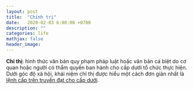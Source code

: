 ```yaml
---
layout: post
title:  "Chính trị"
date:   2020-02-03 6:00:00 +0700
description: ""
categories: life 
mathjax: false
header_image: 
---
```


**Chỉ thị**: hình thức văn bản quy phạm pháp luật hoặc văn bản cá biệt do cơ quan hoặc người có thẩm quyền ban hành cho cấp dưới tổ chức thực hiện. Dưới góc độ xã hội, khái niệm chỉ thị được hiểu một cách đơn giản nhất là <u>lệnh cấp trên truyền đạt cho cấp dưới</u>.

